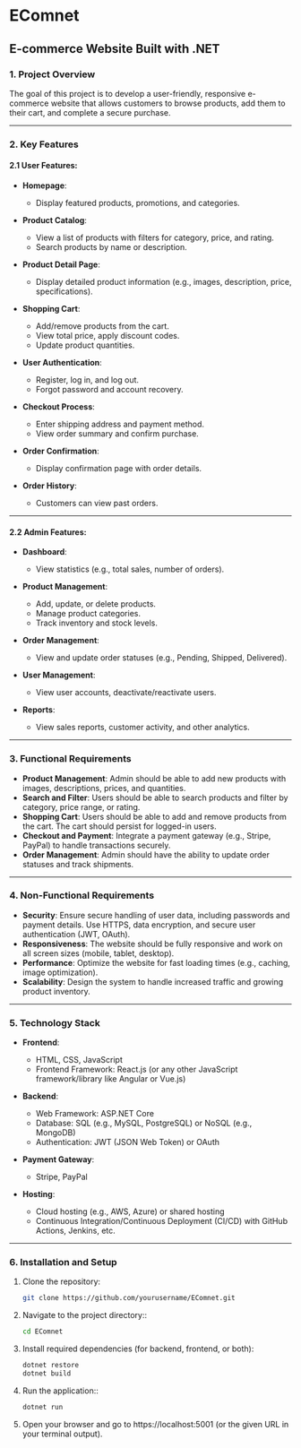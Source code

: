 # EComnet

## E-commerce Website Built with .NET

### 1. Project Overview
The goal of this project is to develop a user-friendly, responsive e-commerce website that allows customers to browse products, add them to their cart, and complete a secure purchase.

---

### 2. Key Features

#### 2.1 User Features:
- **Homepage**: 
  - Display featured products, promotions, and categories.
  
- **Product Catalog**:
  - View a list of products with filters for category, price, and rating.
  - Search products by name or description.
  
- **Product Detail Page**: 
  - Display detailed product information (e.g., images, description, price, specifications).

- **Shopping Cart**:
  - Add/remove products from the cart.
  - View total price, apply discount codes.
  - Update product quantities.

- **User Authentication**:
  - Register, log in, and log out.
  - Forgot password and account recovery.

- **Checkout Process**:
  - Enter shipping address and payment method.
  - View order summary and confirm purchase.

- **Order Confirmation**: 
  - Display confirmation page with order details.

- **Order History**: 
  - Customers can view past orders.

---

#### 2.2 Admin Features:
- **Dashboard**: 
  - View statistics (e.g., total sales, number of orders).

- **Product Management**:
  - Add, update, or delete products.
  - Manage product categories.
  - Track inventory and stock levels.

- **Order Management**:
  - View and update order statuses (e.g., Pending, Shipped, Delivered).

- **User Management**:
  - View user accounts, deactivate/reactivate users.

- **Reports**:
  - View sales reports, customer activity, and other analytics.

---

### 3. Functional Requirements
- **Product Management**: Admin should be able to add new products with images, descriptions, prices, and quantities.
- **Search and Filter**: Users should be able to search products and filter by category, price range, or rating.
- **Shopping Cart**: Users should be able to add and remove products from the cart. The cart should persist for logged-in users.
- **Checkout and Payment**: Integrate a payment gateway (e.g., Stripe, PayPal) to handle transactions securely.
- **Order Management**: Admin should have the ability to update order statuses and track shipments.

---

### 4. Non-Functional Requirements
- **Security**: Ensure secure handling of user data, including passwords and payment details. Use HTTPS, data encryption, and secure user authentication (JWT, OAuth).
- **Responsiveness**: The website should be fully responsive and work on all screen sizes (mobile, tablet, desktop).
- **Performance**: Optimize the website for fast loading times (e.g., caching, image optimization).
- **Scalability**: Design the system to handle increased traffic and growing product inventory.

---

### 5. Technology Stack
- **Frontend**:
  - HTML, CSS, JavaScript
  - Frontend Framework: React.js (or any other JavaScript framework/library like Angular or Vue.js)
  
- **Backend**:
  - Web Framework: ASP.NET Core
  - Database: SQL (e.g., MySQL, PostgreSQL) or NoSQL (e.g., MongoDB)
  - Authentication: JWT (JSON Web Token) or OAuth
  
- **Payment Gateway**:
  - Stripe, PayPal
  
- **Hosting**:
  - Cloud hosting (e.g., AWS, Azure) or shared hosting
  - Continuous Integration/Continuous Deployment (CI/CD) with GitHub Actions, Jenkins, etc.

---

### 6. Installation and Setup

1. Clone the repository:
   ```bash
   git clone https://github.com/yourusername/EComnet.git

2. Navigate to the project directory::
   ```bash
   cd EComnet

3. Install required dependencies (for backend, frontend, or both):
   ```bash
   dotnet restore
   dotnet build

4. Run the application::
   ```bash
   dotnet run

5. Open your browser and go to https://localhost:5001 (or the given URL in your terminal output).

